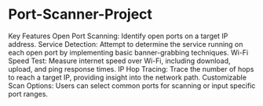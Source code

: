 # Port-Scanner-Project

Key Features
Open Port Scanning: Identify open ports on a target IP address.
Service Detection: Attempt to determine the service running on each open port by implementing basic banner-grabbing techniques.
Wi-Fi Speed Test: Measure internet speed over Wi-Fi, including download, upload, and ping response times.
IP Hop Tracing: Trace the number of hops to reach a target IP, providing insight into the network path.
Customizable Scan Options: Users can select common ports for scanning or input specific port ranges.
